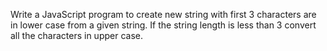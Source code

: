 Write a JavaScript program to create new string with first 3 characters are in lower case from a given string. If the string length is less than 3 convert all the characters in upper case. 